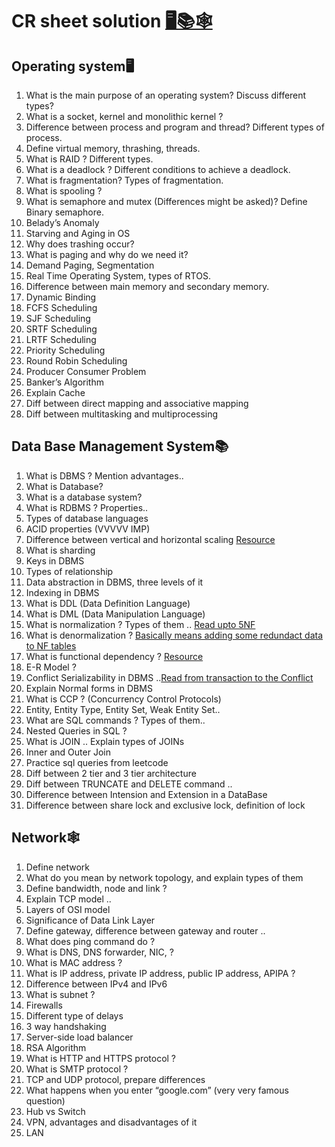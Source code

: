 # CR sheet solution [🖥📚🕸](https://docs.google.com/document/d/1sQlRDw6--HwyxeFL7b4kBsOG-Tz7rXMbpWNnfvJErA4/edit)

## Operating system🖥
1. What is the main purpose of an operating system? Discuss different types?
2. What is a socket, kernel and monolithic kernel ?
3. Difference between process and program and thread? Different types of process.
4. Define virtual memory, thrashing, threads.
5. What is RAID ? Different types.
6. What is a deadlock ? Different conditions to achieve a deadlock.
7. What is fragmentation? Types of fragmentation.
8. What is spooling ?
9. What is semaphore and mutex (Differences might be asked)? Define Binary
semaphore.
10. Belady’s Anomaly
11. Starving and Aging in OS
12. Why does trashing occur?
13. What is paging and why do we need it?
14. Demand Paging, Segmentation
15. Real Time Operating System, types of RTOS.
16. Difference between main memory and secondary memory.
17. Dynamic Binding
18. FCFS Scheduling
19. SJF Scheduling
20. SRTF Scheduling
21. LRTF Scheduling
22. Priority Scheduling
23. Round Robin Scheduling
24. Producer Consumer Problem
25. Banker’s Algorithm
26. Explain Cache
27. Diff between direct mapping and associative mapping
28. Diff between multitasking and multiprocessing


## Data Base Management System📚
1. What is DBMS ? Mention advantages..
2. What is Database?
3. What is a database system?
4. What is RDBMS ? Properties..
5. Types of database languages
6. ACID properties (VVVVV IMP)
7. Difference between vertical and horizontal scaling
  [Resource](https://www.geeksforgeeks.org/horizontal-and-vertical-scaling-in-databases/)
8. What is sharding
9. Keys in DBMS
10. Types of relationship
11. Data abstraction in DBMS, three levels of it
12. Indexing in DBMS
13. What is DDL (Data Definition Language)
14. What is DML (Data Manipulation Language)
15. What is normalization ? Types of them .. [Read upto 5NF](https://www.javatpoint.com/dbms-normalization)
16. What is denormalization ? [Basically means adding some redundact data to NF tables](https://www.geeksforgeeks.org/denormalization-in-databases/)
17. What is functional dependency ? [Resource](https://www.geeksforgeeks.org/types-of-functional-dependencies-in-dbms/)
18. E-R Model ?
19. Conflict Serializability in DBMS ..[Read from transaction to the Conflict](https://www.javatpoint.com/dbms-conflict-serializable-schedule)
20. Explain Normal forms in DBMS
21. What is CCP ? (Concurrency Control Protocols)
22. Entity, Entity Type, Entity Set, Weak Entity Set..
23. What are SQL commands ? Types of them..
24. Nested Queries in SQL ?
25. What is JOIN .. Explain types of JOINs
26. Inner and Outer Join
27. Practice sql queries from leetcode
28. Diff between 2 tier and 3 tier architecture
29. Diff between TRUNCATE and DELETE command ..
30. Difference between Intension and Extension in a DataBase
31. Difference between share lock and exclusive lock, definition of lock


## Network🕸
1. Define network
2. What do you mean by network topology, and explain types of them
3. Define bandwidth, node and link ?
4. Explain TCP model ..
5. Layers of OSI model
6. Significance of Data Link Layer
7. Define gateway, difference between gateway and router ..
8. What does ping command do ?
9. What is DNS, DNS forwarder, NIC, ?
10. What is MAC address ?
11. What is IP address, private IP address, public IP address, APIPA ?
12. Difference between IPv4 and IPv6
13. What is subnet ?
14. Firewalls
15. Different type of delays
16. 3 way handshaking
17. Server-side load balancer
18. RSA Algorithm
19. What is HTTP and HTTPS protocol ?
20. What is SMTP protocol ?
21. TCP and UDP protocol, prepare differences
22. What happens when you enter “google.com” (very very famous question)
23. Hub vs Switch
24. VPN, advantages and disadvantages of it
25. LAN
